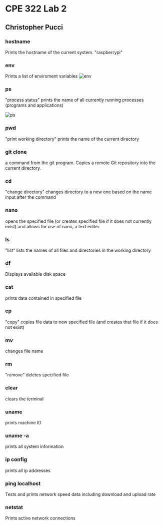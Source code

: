 # CPE 322 Lab 2

## Christopher Pucci

### hostname

Prints the hostname of the current system. "raspberrypi"

### env
Prints a list of enviroment variables
![env](https://github.com/Githubpucci/EE-322/assets/116912039/52232de9-d776-4b74-97b4-f3b24f111f03)



### ps
"process status" prints the name of all currently running processes (programs and applications)

![ps](https://github.com/Githubpucci/EE-322/assets/116912039/588706b8-2e07-43bc-b240-8bbcee9bf48a)

### pwd
"print working directory" prints the name of the current directory


### git clone
a command from the git program. Copies a remote Git repository into the current directory.

### cd
"change directory" changes directory to a new one based on the name input after the command

### nano
opens the specified file (or creates specified file if it does not currently exist) and allows for use of nano, a text editer.


### ls 

"list" lists the names of all files and directories in the working directory

### df
Displays available disk space



### cat
prints data contained in specified file

### cp
"copy" copies file data to new specified file (and creates that file if it does not exist)

### mv
changes file name

### rm
"remove" deletes specified file

### clear
clears the terminal

### uname

prints machine ID

### uname -a

prints all system information

### ip config

prints all ip addresses

### ping localhost

Tests and prints network speed data including download and upload rate

### netstat

Prints active network connections
